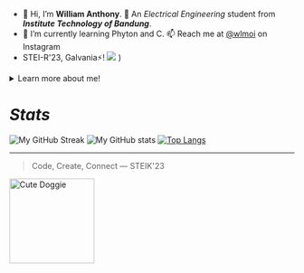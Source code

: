 - 👋 Hi, I’m **William Anthony**.  🐍 An _Electrical Engineering_ student from _**Institute Technology of Bandung**_.
- 🌱 I’m currently learning Phyton and C. 📫 Reach me at [@wlmoi](https://www.instagram.com/wlmoi/)  on Instagram
- STEI-R'23, Galvania⚡!
![](https://komarev.com/ghpvc/?username=wlmoi&color=green)
  )
<details>
<summary>Learn more about me!</summary>

| Rank | My Hobbies |
|-----:|-----------|
|     1| Sleeping    |
|     2| Eating         |
|     3| Coding   |

</details>

# _Stats_
![My GitHub Streak](https://github-readme-streak-stats.herokuapp.com/?user=wlmoi&theme=dracula)
![My GitHub stats](https://github-readme-stats.vercel.app/api?username=wlmoi&layout=compact&theme=dracula)
[![Top Langs](https://github-readme-stats.vercel.app/api/top-langs/?username=wlmoi&layout=compact&theme=dracula)](https://github.com/wlmoi)

---
> Code, Create, Connect
— STEIK'23
> <picture>
  <img alt="Cute Doggie" src="https://i.redd.it/jzh3q3g92v921.jpg" width=150px length=150px>
  </picture>

<!--- For Gif Image
<picture>
  <source media="(prefers-color-scheme: dark)" srcset="https://user-images.githubusercontent.com/25423296/163456776-7f95b81a-f1ed-45f7-b7ab-8fa810d529fa.png">
  <source media="(prefers-color-scheme: light)" srcset="https://user-images.githubusercontent.com/25423296/163456779-a8556205-d0a5-45e2-ac17-42d089e3c3f8.png">
  <img alt="Shows an illustrated sun in light mode and a moon with stars in dark mode." src="https://user-images.githubusercontent.com/25423296/163456779-a8556205-d0a5-45e2-ac17-42d089e3c3f8.png">
</picture>
--->



<!---
wlmoi/wlmoi is a ✨ special ✨ repository because its `README.md` (this file) appears on your GitHub profile.
You can click the Preview link to take a look at your changes.

> [!NOTE]
> Useful information that users should know, even when skimming content.

> [!TIP]
> Helpful advice for doing things better or more easily.

> [!IMPORTANT]
> Key information users need to know to achieve their goal.

> [!WARNING]
> Urgent info that needs immediate user attention to avoid problems.

> [!CAUTION]
> Advises about risks or negative outcomes of certain actions.

--->
